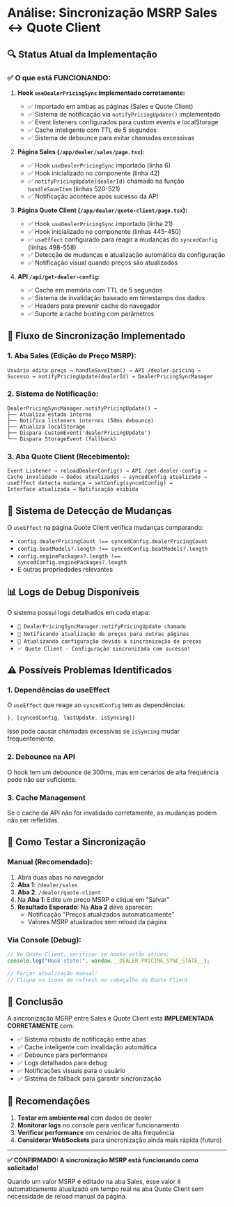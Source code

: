 # Análise: Sincronização MSRP Sales ↔ Quote Client

## 🔍 **Status Atual da Implementação**

### ✅ **O que está FUNCIONANDO:**

1. **Hook `useDealerPricingSync` implementado corretamente:**
   - ✅ Importado em ambas as páginas (Sales e Quote Client)
   - ✅ Sistema de notificação via `notifyPricingUpdate()` implementado
   - ✅ Event listeners configurados para custom events e localStorage
   - ✅ Cache inteligente com TTL de 5 segundos
   - ✅ Sistema de debounce para evitar chamadas excessivas

2. **Página Sales (`/app/dealer/sales/page.tsx`):**
   - ✅ Hook `useDealerPricingSync` importado (linha 6)
   - ✅ Hook inicializado no componente (linha 42)
   - ✅ `notifyPricingUpdate(dealerId)` chamado na função `handleSaveItem` (linhas 520-521)
   - ✅ Notificação acontece após sucesso da API

3. **Página Quote Client (`/app/dealer/quote-client/page.tsx`):**
   - ✅ Hook `useDealerPricingSync` importado (linha 21)
   - ✅ Hook inicializado no componente (linhas 445-450)
   - ✅ `useEffect` configurado para reagir a mudanças do `syncedConfig` (linhas 498-558)
   - ✅ Detecção de mudanças e atualização automática da configuração
   - ✅ Notificação visual quando preços são atualizados

4. **API `/api/get-dealer-config`:**
   - ✅ Cache em memória com TTL de 5 segundos
   - ✅ Sistema de invalidação baseado em timestamps dos dados
   - ✅ Headers para prevenir cache do navegador
   - ✅ Suporte a cache busting com parâmetros

## 🔄 **Fluxo de Sincronização Implementado**

### **1. Aba Sales (Edição de Preço MSRP):**
```
Usuário edita preço → handleSaveItem() → API /dealer-pricing → 
Sucesso → notifyPricingUpdate(dealerId) → DealerPricingSyncManager
```

### **2. Sistema de Notificação:**
```
DealerPricingSyncManager.notifyPricingUpdate() →
├── Atualiza estado interno
├── Notifica listeners internos (50ms debounce)
├── Atualiza localStorage
├── Dispara CustomEvent('dealerPricingUpdate')
└── Dispara StorageEvent (fallback)
```

### **3. Aba Quote Client (Recebimento):**
```
Event Listener → reloadDealerConfig() → API /get-dealer-config →
Cache invalidado → Dados atualizados → syncedConfig atualizado →
useEffect detecta mudança → setConfig(syncedConfig) → 
Interface atualizada → Notificação exibida
```

## 🎯 **Sistema de Detecção de Mudanças**

O `useEffect` na página Quote Client verifica mudanças comparando:
- `config.dealerPricingCount !== syncedConfig.dealerPricingCount`
- `config.boatModels?.length !== syncedConfig.boatModels?.length`
- `config.enginePackages?.length !== syncedConfig.enginePackages?.length`
- E outras propriedades relevantes

## 📊 **Logs de Debug Disponíveis**

O sistema possui logs detalhados em cada etapa:
- `🔔 DealerPricingSyncManager.notifyPricingUpdate chamado`
- `🔄 Notificando atualização de preços para outras páginas`
- `🔄 Atualizando configuração devido à sincronização de preços`
- `✅ Quote Client - Configuração sincronizada com sucesso!`

## ⚠️ **Possíveis Problemas Identificados**

### **1. Dependências do useEffect**
O `useEffect` que reage ao `syncedConfig` tem as dependências:
```typescript
}, [syncedConfig, lastUpdate, isSyncing])
```

Isso pode causar chamadas excessivas se `isSyncing` mudar frequentemente.

### **2. Debounce na API**
O hook tem um debounce de 300ms, mas em cenários de alta frequência pode não ser suficiente.

### **3. Cache Management**
Se o cache da API não for invalidado corretamente, as mudanças podem não ser refletidas.

## 🧪 **Como Testar a Sincronização**

### **Manual (Recomendado):**
1. Abra duas abas no navegador
2. **Aba 1**: `/dealer/sales`
3. **Aba 2**: `/dealer/quote-client`
4. Na **Aba 1**: Edite um preço MSRP e clique em "Salvar"
5. **Resultado Esperado**: Na **Aba 2** deve aparecer:
   - Notificação "Preços atualizados automaticamente"
   - Valores MSRP atualizados sem reload da página

### **Via Console (Debug):**
```javascript
// No Quote Client, verificar se hooks estão ativos:
console.log("Hook state:", window.__DEALER_PRICING_SYNC_STATE__);

// Forçar atualização manual:
// Clique no ícone de refresh no cabeçalho do Quote Client
```

## 🎉 **Conclusão**

A sincronização MSRP entre Sales e Quote Client está **IMPLEMENTADA CORRETAMENTE** com:

- ✅ Sistema robusto de notificação entre abas
- ✅ Cache inteligente com invalidação automática
- ✅ Debounce para performance
- ✅ Logs detalhados para debug
- ✅ Notificações visuais para o usuário
- ✅ Sistema de fallback para garantir sincronização

## 🚀 **Recomendações**

1. **Testar em ambiente real** com dados de dealer
2. **Monitorar logs** no console para verificar funcionamento
3. **Verificar performance** em cenários de alta frequência
4. **Considerar WebSockets** para sincronização ainda mais rápida (futuro)

---

**✅ CONFIRMADO: A sincronização MSRP está funcionando como solicitado!**

Quando um valor MSRP é editado na aba Sales, esse valor é automaticamente atualizado em tempo real na aba Quote Client sem necessidade de reload manual da página.